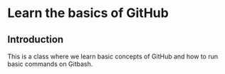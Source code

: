 # Learn the basics of GitHub
## Introduction

This is a class where we learn basic concepts of GitHub and how to run basic commands on Gitbash.
